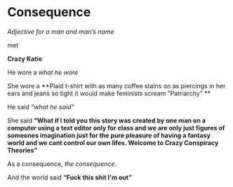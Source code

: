 # Consequence
*Adjective for a man and man’s name* 

met 

**Crazy Katie** 

He wore a *what he wore* 

She wore a **Plaid t-shirt with as many coffee stains on as piercings in her ears and jeans so tight it would make feminists scream "Patriarchy" **

He said *“what he said"*

She said **“What if I told you this story was created by one man on a computer using a text editor only for class and we are only just figures of someones imagination just for the pure pleasure of having a fantasy world and we cant control our own lifes. Welcome to Crazy Conspiracy Theories”**

As a consequence, *the consequence*.

And the world said **“Fuck this shit I'm out”**
